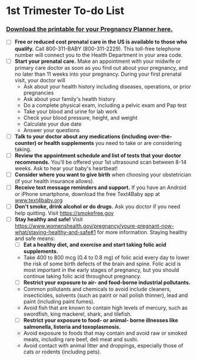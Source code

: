 # 1st Trimester To-do List
### [Download the printable for your Pregnancy Planner here.](openideas-womenshealth/downloads/SectionSeparator-1stTrimester.pdf)

- [ ] **Free or reduced cost prenatal care in the US is available to those who qualify.** Call 800-311-BABY (800-311-2229). This toll-free telephone number will connect you to the Health Department in your area code.
- [ ] **Start your prenatal care.** Make an appointment with your midwife or primary care doctor as soon as you find out about your pregnancy, and no later than 11 weeks into your pregnancy. During your first prenatal visit, your doctor will
    - Ask about your health history including diseases, operations, or prior pregnancies
    - Ask about your family's health history
    - Do a complete physical exam, including a pelvic exam and Pap test
    - Take your blood and urine for lab work
    - Check your blood pressure, height, and weight
    - Calculate your due date
    - Answer your questions
- [ ] **Talk to your doctor about any medications (including over-the-counter) or health supplements** you need to take or are considering taking.
- [ ] **Review the appointment schedule and list of tests that your doctor recommends.** You’ll be offered your 1st ultrasound scan between 8-14 weeks. Ask to hear your baby's heartbeat!
- [ ] **Consider where you want to give birth** when choosing your obstetrician (if your health insurance allows). 
- [ ] **Receive text message reminders and support.** If you have an Android or iPhone smartphone, download the free Text4Baby app at www.text4baby.org
- [ ] **Don't smoke, drink alcohol or do drugs.** Ask you doctor if you need help quitting. Visit https://smokefree.gov
- [ ] **Stay healthy and safe!** Visit https://www.womenshealth.gov/pregnancy/youre-pregnant-now-what/staying-healthy-and-safe#1 for more information. Staying healthy and safe means:
    - [ ] **Eat a healthy diet, and exercise and start taking folic acid supplements.** 
    - Take 400 to 800 mcg (0.4 to 0.8 mg) of folic acid every day to lower the risk of some birth defects of the brain and spine. Folic acid is most important in the early stages of pregnancy, but you should continue taking folic acid throughout pregnancy.
    - [ ] **Restrict your exposure to air- and food-borne industrial pollutants.** 
    - Common pollutants and chemicals to avoid include cleaners, insecticides, solvents (such as paint or nail polish thinner), lead and paint (including paint fumes). 
    - Avoid fish that are known to contain high levels of mercury, such as swordfish, king mackerel, shark, and tilefish.  
    - [ ] **Restrict your exposure to food- or animal- borne illnesses like salmonella, listeria and toxoplasmosis.** 
    - Avoid exposure to foods that may contain and avoid raw or smoked meats, including rare beef, deli meat and sushi. 
    - Avoid contact with animal litter and droppings, especially those of cats or rodents (including pets).
